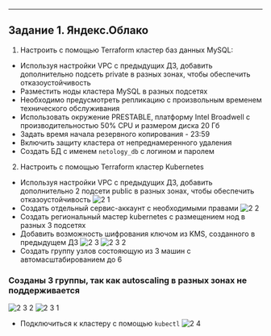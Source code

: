 ---
## Задание 1. Яндекс.Облако

1. Настроить с помощью Terraform кластер баз данных MySQL:
- Используя настройки VPC с предыдущих ДЗ, добавить дополнительно подсеть private в разных зонах, чтобы обеспечить отказоустойчивость 
- Разместить ноды кластера MySQL в разных подсетях
- Необходимо предусмотреть репликацию с произвольным временем технического обслуживания
- Использовать окружение PRESTABLE, платформу Intel Broadwell с производительностью 50% CPU и размером диска 20 Гб
- Задать время начала резервного копирования - 23:59
- Включить защиту кластера от непреднамеренного удаления
- Создать БД с именем `netology_db` c логином и паролем

2. Настроить с помощью Terraform кластер Kubernetes
- Используя настройки VPC с предыдущих ДЗ, добавить дополнительно 2 подсети public в разных зонах, чтобы обеспечить отказоустойчивость
![2 1](https://user-images.githubusercontent.com/88678440/188153567-6b7b11c5-6f61-4c7c-8c4c-968a27aca8d5.JPG)
- Создать отдельный сервис-аккаунт с необходимыми правами 
![2 2](https://user-images.githubusercontent.com/88678440/188153672-fac2a84a-853f-475d-badc-6489001b663c.JPG)
- Создать региональный мастер kubernetes с размещением нод в разных 3 подсетях
- Добавить возможность шифрования ключом из KMS, созданного в предыдущем ДЗ
![2 3](https://user-images.githubusercontent.com/88678440/188153799-0fba0c6b-fd9a-4a2e-ade9-891fed809f51.JPG)
![2 3 2](https://user-images.githubusercontent.com/88678440/188153908-2946b6f2-34fa-4ce3-a18c-19292c8fe84a.JPG)
- Создать группу узлов состояющую из 3 машин с автомасштабированием до 6  
### Созданы 3 группы, так как autoscaling в разных зонах не поддерживается
![2 3 2](https://user-images.githubusercontent.com/88678440/188154464-64b81bc0-efc2-4230-b673-34230dd5a088.JPG)
![2 3 1](https://user-images.githubusercontent.com/88678440/188153967-ac5a977a-dda8-4952-9ad5-57073f342fc7.JPG)
- Подключиться к кластеру с помощью `kubectl`
![2 4](https://user-images.githubusercontent.com/88678440/188154515-13a06319-814b-4532-b3c6-2b858781ecfd.JPG)
